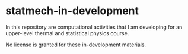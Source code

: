 # statmech-in-development
In this repository are computational activities that I am developing for an upper-level thermal and statistical physics course.

No license is granted for these in-development materials. 
